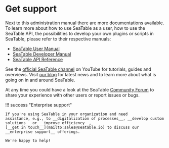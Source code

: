# Get support

Next to this administration manual there are more documentations available. To learn more about how to use SeaTable as a user, how to use the SeaTable API, the possibilities to develop your own plugins or scripts in SeaTable, please refer to their respective manuals:

- [SeaTable User Manual](https://docs.seatable.io/?lang=auto)
- [SeaTable Developer Manual](https://developer.seatable.io)
- [SeaTable API Reference](https://api.seatable.io)

See the [official SeaTable channel](https://youtube.com/seatable) on YouTube for tutorials, guides and overviews. Visit [our blog](https://seatable.com/blog/) for latest news and to learn more about what is going on in and around SeaTable.

At any time you could have a look at the SeaTable [Community Forum](https://forum.seatable.io) to share your experience with other users or report issues or bugs.

!!! success "Enterprise support"

    If you're using SeaTable in your organization and need
    assistance, e.g., to __digitalization of processes__, __develop custom solutions__ or __improve efficiency__,
    [__get in touch__](mailto:sales@seatable.io) to discuss our __enterprise support__ offerings.

    We're happy to help!
